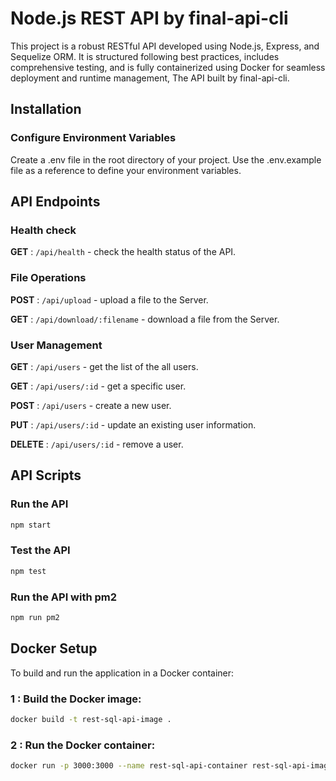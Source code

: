 # Node.js REST API by final-api-cli

This project is a robust RESTful API developed using Node.js, Express, and Sequelize ORM. It is structured following best practices, includes comprehensive testing, and is fully containerized using Docker for seamless deployment and runtime management, The API built by final-api-cli.

## Installation

### Configure Environment Variables

Create a .env file in the root directory of your project. Use the .env.example file as a reference to define your environment variables.

## API Endpoints

### Health check

**GET** : `/api/health` - check the health status of the API.

### File Operations

**POST** : `/api/upload` - upload a file to the Server.

**GET** : `/api/download/:filename` - download a file from the Server.

### User Management

**GET** : `/api/users` - get the list of the all users.

**GET** : `/api/users/:id` - get a specific user.

**POST** : `/api/users` - create a new user.

**PUT** : `/api/users/:id` - update an existing user information.

**DELETE** : `/api/users/:id` - remove a user.

## API Scripts

### Run the API

```bash
npm start
```

### Test the API

```bash
npm test
```

### Run the API with pm2

```bash
npm run pm2
```

## Docker Setup

To build and run the application in a Docker container:

### 1 : Build the Docker image:

```bash
docker build -t rest-sql-api-image .
```

### 2 : Run the Docker container:

```bash
docker run -p 3000:3000 --name rest-sql-api-container rest-sql-api-image
```
